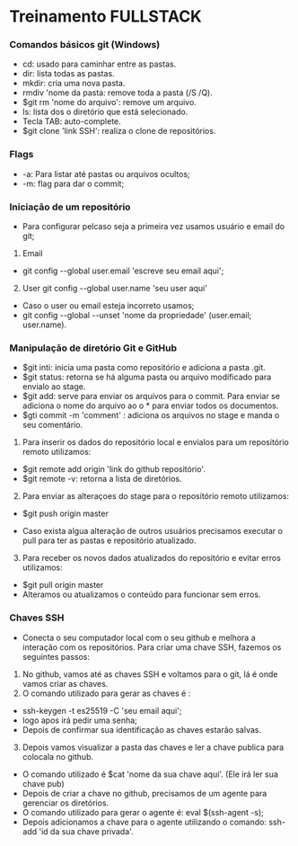 # Treinamento FULLSTACK

### Comandos básicos git (Windows)
- cd: usado para caminhar entre as pastas.
- dir: lista todas as pastas.
- mkdir: cria uma nova pasta.
- rmdiv 'nome da pasta: remove toda a pasta (/S /Q).
- $git rm 'nome do arquivo': remove um arquivo.
- ls: lista dos o diretório que está selecionado.
- Tecla TAB: auto-complete.
- $git clone 'link SSH': realiza o clone de repositórios.

### Flags
- -a: Para listar até pastas ou arquivos ocultos;
- -m: flag para dar o commit;

### Iniciação de um repositório
- Para configurar pelcaso seja a primeira vez usamos usuário e email do git;

1. Email
- git config --global user.email 'escreve seu email aqui';
2. User
git config --global user.name 'seu user aqui'

- Caso o user ou email esteja incorreto usamos;
- git config --global --unset 'nome da propriedade' (user.email; user.name).

### Manipulação de diretório Git e GitHub
- $git inti: inicia uma pasta como repositório e adiciona a pasta .git.
- $git status: retorna se há alguma pasta ou arquivo modificado para envialo ao stage.
- $git add: serve para enviar os arquivos para o commit. Para enviar se adiciona o nome do arquivo ao o * para enviar todos os documentos.
- $gti commit -m 'comment' :  adiciona os arquivos no stage e manda o seu comentário.
1. Para inserir os dados do repositório local e envialos para um repositório remoto utilizamos:
- $git remote add origin 'link do github repositório'.
- $git remote -v: retorna a lista de diretórios.
2. Para enviar as alteraçoes do stage para o repositório remoto utilizamos:
- $git push origin master

- Caso exista algua alteração de outros usuários precisamos executar o pull para ter as pastas e repositório atualizado.

3. Para receber os novos dados atualizados do repositório e evitar erros utilizamos: 
- $git pull origin master
- Alteramos ou atualizamos o conteúdo para funcionar sem erros.

### Chaves SSH
- Conecta o seu computador local com o seu github e melhora a interação com os repositórios. Para criar uma chave SSH, fazemos os seguintes passos:

1. No github, vamos até as chaves SSH e voltamos para o git,
lá é onde vamos criar as chaves. 
2. O comando utilizado para gerar as chaves é :
- ssh-keygen -t es25519 -C 'seu email aqui'; 
- logo apos irá pedir uma senha;
- Depois de confirmar sua identificação as chaves estarão salvas.

3. Depois vamos visualizar a pasta das chaves e ler a chave publica para colocala no github.
- O comando utilizado é $cat 'nome da sua chave aqui'. (Ele irá ler sua chave pub)
- Depois de criar a chave no github, precisamos de um agente para gerenciar os diretórios.
- O comando utilizado para gerar o agente é: eval $(ssh-agent -s);
- Depois adicionamos a chave para o agente utilizando o comando: ssh-add 'id da sua chave privada'.